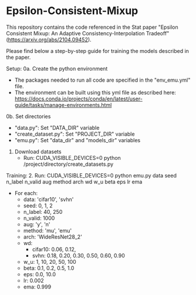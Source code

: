 # Epsilon-Consistent-Mixup

This repository contains the code referenced in the Stat paper "Epsilon Consistent Mixup: An Adaptive Consistency-Interpolation Tradeoff" (https://arxiv.org/abs/2104.09452).

Please find below a step-by-step guide for training the models described in the paper.

Setup:
0a. Create the python environment
   - The packages needed to run all code are specified in the "env_emu.yml" file.
   - The environment can be built using this yml file as described here: https://docs.conda.io/projects/conda/en/latest/user-guide/tasks/manage-environments.html

0b. Set directories
   - "data.py": Set "DATA_DIR" variable
   - "create_dataset.py": Set "PROJECT_DIR" variable
   - "emu.py": Set "data_dir" and "models_dir" variables

1. Download datasets
   - Run: CUDA_VISIBLE_DEVICES=0 python /project/directory/create_datasets.py

Training:
2. Run: CUDA_VISIBLE_DEVICES=0 python emu.py data seed n_label n_valid aug method arch wd w_u beta eps lr ema
   - For each:
     - data: 'cifar10', 'svhn'
     - seed: 0, 1, 2
     - n_label: 40, 250
     - n_valid: 1000
     - aug: 'y', 'n'
     - method: 'mu', 'emu'
     - arch: 'WideResNet28_2'
     - wd: 
       - cifar10: 0.06, 0.12, 
       - svhn: 0.18, 0.20, 0.30, 0.50, 0.60, 0.90
     - w_u: 1, 10, 20, 50, 100
     - beta: 0.1, 0.2, 0.5, 1.0
     - eps: 0.0, 10.0
     - lr: 0.002
     - ema: 0.999

